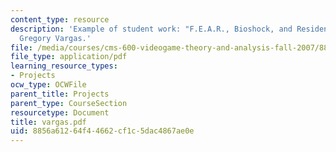 ```yaml
---
content_type: resource
description: 'Example of student work: "F.E.A.R., Bioshock, and Resident Evil I" by
  Gregory Vargas.'
file: /media/courses/cms-600-videogame-theory-and-analysis-fall-2007/8856a61264f44662cf1c5dac4867ae0e_vargas.pdf
file_type: application/pdf
learning_resource_types:
- Projects
ocw_type: OCWFile
parent_title: Projects
parent_type: CourseSection
resourcetype: Document
title: vargas.pdf
uid: 8856a612-64f4-4662-cf1c-5dac4867ae0e
---
```

